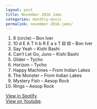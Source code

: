```yaml
---
layout: post
title: November 2016 Jams
categories: monthly-music
permalink: november-2016-jams/
---
```


1. 8 (circle) – Bon Iver
2. 10 d E A T h b R E a s T ⚄ ⚄ – Bon Iver
3. Say Yeah – Kishi Bashi
4. Can’t Let Go, Juno – Kishi Bashi
5. Glider – Tycho
6. Horizon – Tycho
7. Happy Machines – From Indian Lakes
8. The Monster – From Indian Lakes
9. Mystery Fish – Aesop Rock
10. Rings – Aesop Rock

[View in Spotify][spotify].  
[View on Youtube][youtube].

[spotify]: https://open.spotify.com/user/fred.hohman/playlist/0NBtzThSc2ZN2Xgln8XkRg "View in Spotify."
[youtube]: https://www.youtube.com/playlist?list=PL7t4sFPlrvYXWV01fqcsolyeZ9iERif0F "View on Youtube."